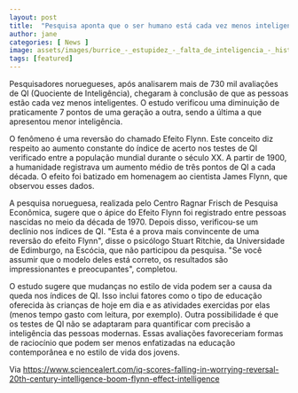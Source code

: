 ```yaml
---
layout: post
title:  "Pesquisa aponta que o ser humano está cada vez menos inteligente"
author: jane
categories: [ News ]
image: assets/images/burrice_-_estupidez_-_falta_de_inteligencia_-_history_channel_brasil.jpg
tags: [featured]
---
```

Pesquisadores noruegueses, após analisarem mais de 730 mil avaliações de QI (Quociente de Inteligência), chegaram à conclusão de que as pessoas estão cada vez menos inteligentes. O estudo verificou uma diminuição de praticamente 7 pontos de uma geração a outra, sendo a última a que apresentou menor inteligência.

O fenômeno é uma reversão do chamado Efeito Flynn. Este conceito diz respeito ao aumento constante do índice de acerto nos testes de QI verificado entre a população mundial durante o século XX. A partir de 1900, a humanidade registrava um aumento médio de três pontos de QI a cada década. O efeito foi batizado em homenagem ao cientista James Flynn, que observou esses dados. 

A pesquisa norueguesa, realizada pelo Centro Ragnar Frisch de Pesquisa Econômica, sugere que o ápice do Efeito Flynn foi registrado entre pessoas nascidas no meio da década de 1970. Depois disso, verificou-se um declínio nos índices de QI. "Esta é a prova mais convincente de uma reversão do efeito Flynn", disse o psicólogo Stuart Ritchie, da Universidade de Edimburgo, na Escócia, que não participou da pesquisa. "Se você assumir que o modelo deles está correto, os resultados são impressionantes e preocupantes", completou.

O estudo sugere que mudanças no estilo de vida podem ser a causa da queda nos índices de QI. Isso inclui fatores como o tipo de educação oferecida às crianças de hoje em dia e as atividades exercidas por elas (menos tempo gasto com leitura, por exemplo). Outra possibilidade é que os testes de QI não se adaptaram para quantificar com precisão a inteligência das pessoas modernas. Essas avaliações favoreceriam formas de raciocínio que podem ser menos enfatizadas na educação contemporânea e no estilo de vida dos jovens.

Via https://www.sciencealert.com/iq-scores-falling-in-worrying-reversal-20th-century-intelligence-boom-flynn-effect-intelligence

<script async src="https://pagead2.googlesyndication.com/pagead/js/adsbygoogle.js"></script>
<!-- Informat -->
<ins class="adsbygoogle"
     style="display:block"
     data-ad-client="ca-pub-2838251107855362"
     data-ad-slot="2327980059"
     data-ad-format="auto"
     data-full-width-responsive="true"></ins>
<script>
(adsbygoogle = window.adsbygoogle || []).push({});
</script>
<div id="46254-28"><script src="//ads.themoneytizer.com/s/gen.js?type=28"></script><script src="//ads.themoneytizer.com/s/requestform.js?siteId=46254&formatId=28"></script></div>

